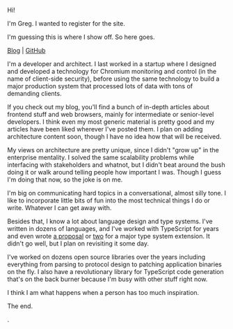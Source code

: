Hi! 

I'm Greg. I wanted to register for the site. 

I'm guessing this is where I show off. So here goes.

[Blog](https://gregros.dev) | [GitHub](https://github.com/GregRos)

I'm a developer and architect. I last worked in a startup where I designed and developed a technology for Chromium monitoring and control (in the name of client-side security), before using the same technology to build a major production system that processed lots of data with tons of demanding clients.

If you check out my blog, you'll find a bunch of in-depth articles about frontend stuff and web browsers, mainly for intermediate or senior-level developers. I think even my most generic material is pretty good and my articles have been liked wherever I've posted them. I plan on adding architecture content soon, though I have no idea how that will be received.

My views on architecture are pretty unique, since I didn't "grow up" in the enterprise mentality. I solved the same scalability problems while interfacing with stakeholders and whatnot, but I didn't beat around the bush doing it or walk around telling people how important I was. Though I guess I'm doing that now, so the joke is on me.

I'm big on communicating hard topics in a conversational, almost silly tone. I like to incorporate little bits of fun into the most technical things I do or write. Whatever I can get away with.

Besides that, I know a lot about language design and type systems. I've written in dozens of languages, and I've worked with TypeScript for years and even wrote [a proposal](https://github.com/microsoft/TypeScript/issues/55521) or [two](https://github.com/microsoft/TypeScript/issues/55280) for a major type system extension. It didn't go well, but I plan on revisiting it some day. 

I've worked on dozens open source libraries over the years including everything from parsing to protocol design to patching application binaries on the fly. I also have a revolutionary library for TypeScript code generation that's on the back burner because I'm busy with other stuff right now.

I think I am what happens when a person has too much inspiration.

The end.



.